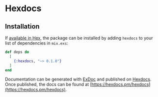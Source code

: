 # Hexdocs

## Installation

If [available in Hex](https://hex.pm/docs/publish), the package can be installed
by adding `hexdocs` to your list of dependencies in `mix.exs`:

```elixir
def deps do
  [
    {:hexdocs, "~> 0.1.0"}
  ]
end
```

Documentation can be generated with [ExDoc](https://github.com/elixir-lang/ex_doc)
and published on [Hexdocs](https://hexdocs.pm). Once published, the docs can
be found at [https://hexdocs.pm/hexdocs](https://hexdocs.pm/hexdocs).
